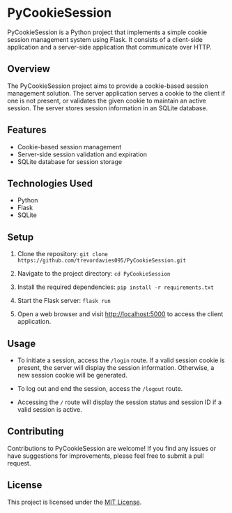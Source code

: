 # PyCookieSession

PyCookieSession is a Python project that implements a simple cookie session management system using Flask. It consists of a client-side application and a server-side application that communicate over HTTP.

## Overview

The PyCookieSession project aims to provide a cookie-based session management solution. The server application serves a cookie to the client if one is not present, or validates the given cookie to maintain an active session. The server stores session information in an SQLite database.

## Features

- Cookie-based session management
- Server-side session validation and expiration
- SQLite database for session storage

## Technologies Used

- Python
- Flask
- SQLite

## Setup

1. Clone the repository:
`git clone https://github.com/trevordavies095/PyCookieSession.git`

2. Navigate to the project directory: `cd PyCookieSession`

3. Install the required dependencies: `pip install -r requirements.txt`

4. Start the Flask server: `flask run`

5. Open a web browser and visit [http://localhost:5000](http://localhost:5000) to access the client application.

## Usage

- To initiate a session, access the `/login` route. If a valid session cookie is present, the server will display the session information. Otherwise, a new session cookie will be generated.

- To log out and end the session, access the `/logout` route.

- Accessing the `/` route will display the session status and session ID if a valid session is active.

## Contributing

Contributions to PyCookieSession are welcome! If you find any issues or have suggestions for improvements, please feel free to submit a pull request.

## License

This project is licensed under the [MIT License](LICENSE).